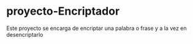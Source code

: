# proyecto-Encriptador
Este proyecto se encarga de encriptar una palabra o frase y a la vez en desencriptarlo
